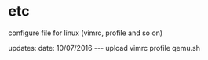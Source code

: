 # etc
configure file for linux (vimrc, profile and so on)


updates:
  date: 10/07/2016  --- upload vimrc profile qemu.sh
